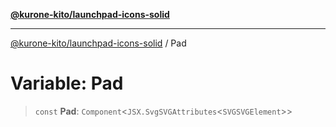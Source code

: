 [**@kurone-kito/launchpad-icons-solid**](../README.md)

***

[@kurone-kito/launchpad-icons-solid](../globals.md) / Pad

# Variable: Pad

> `const` **Pad**: `Component`\<`JSX.SvgSVGAttributes`\<`SVGSVGElement`\>\>
